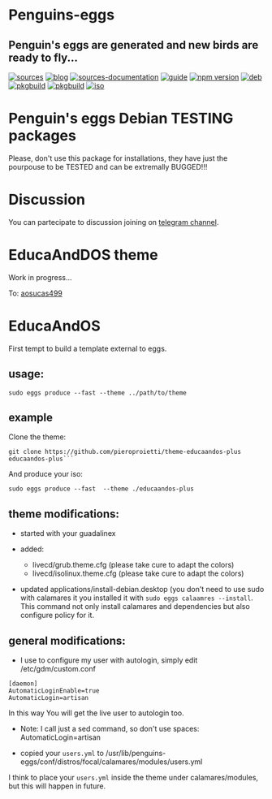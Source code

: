 Penguins-eggs
=============

## Penguin&#39;s eggs are generated and new birds are ready to fly...
[![sources](https://img.shields.io/badge/github-sources-cyan)](https://github.com/pieroproietti/penguins-eggs)
[![blog](https://img.shields.io/badge/blog-penguin's%20eggs-cyan)](https://penguins-eggs.net)
[![sources-documentation](https://img.shields.io/badge/sources-documentation-blue)](https://penguins-eggs.net/sources-documentation/index.html)
[![guide](https://img.shields.io/badge/guide-penguin's%20eggs-cyan)](https://penguins-eggs.net/book/)
[![npm version](https://img.shields.io/npm/v/penguins-eggs.svg)](https://npmjs.org/package/penguins-eggs)
[![deb](https://img.shields.io/badge/deb-packages-blue)](https://sourceforge.net/projects/penguins-eggs/files/DEBS)
[![pkgbuild](https://img.shields.io/badge/pkgbuild-packages-blue)](https://sourceforge.net/projects/penguins-eggs/files/PKGBUILD)
[![pkgbuild](https://img.shields.io/badge/pkgbuild-packages-blue)](https://sourceforge.net/projects/penguins-eggs/files/PKGBUILD)
[![iso](https://img.shields.io/badge/iso-images-cyan)](https://sourceforge.net/projects/penguins-eggs/files/ISOS)

# Penguin's eggs Debian TESTING packages

Please, don't use this package for installations, they have just the pourpouse to be TESTED and can be extremally BUGGED!!!

# Discussion

You can partecipate to discussion joining on [telegram channel](https://t.me/penguins_eggs).

# EducaAndDOS theme

Work in progress... 

To: [aosucas499](https://github.com/aosucas499)

# EducaAndOS

First tempt to build a template external to eggs.

## usage:

```
sudo eggs produce --fast --theme ../path/to/theme
```
## example

Clone the theme:

```
git clone https://github.com/pieroproietti/theme-educaandos-plus educaandos-plus```
```

And produce your iso:

```
sudo eggs produce --fast  --theme ./educaandos-plus
```


## theme modifications:
* started with your guadalinex
* added:
  * livecd/grub.theme.cfg (please take cure to adapt the colors)
  * livecd/isolinux.theme.cfg (please take cure to adapt the colors)

* updated applications/install-debian.desktop (you don't need to use sudo with calamares it you installed it with ```sudo eggs calaamres --install```. This command not only install calamares and dependencies but also configure policy for it.

 ## general modifications:
* I use to configure my user with autologin, simply edit /etc/gdm/custom.conf

```
[daemon]
AutomaticLoginEnable=true
AutomaticLogin=artisan
```

In this way You will get the live user to autologin too.

* Note: I call just a sed command, so don't use spaces: AutomaticLogin=artisan



* copied your ```users.yml``` to /usr/lib/penguins-eggs/conf/distros/focal/calamares/modules/users.yml

I think to place your ```users.yml``` inside the theme under calamares/modules, but this will happen in future.
